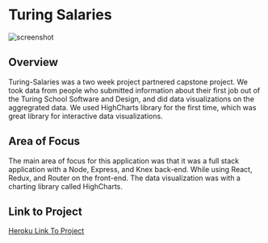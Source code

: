# Turing Salaries

![screenshot](./screenshot.png)


## Overview
Turing-Salaries was a two week project partnered capstone project. We took data from people who submitted information about their first job out of the Turing School Software and Design, and did data visualizations on the aggregrated data. We used HighCharts library for the first time, which was great library for interactive data visualizations.

## Area of Focus
The main area of focus for this application was that it was a full stack application with a Node, Express, and Knex back-end. While using React, Redux, and Router on the front-end. The data visualization was with a charting library called HighCharts. 

## Link to Project
[Heroku Link To Project](https://turingsalaries.herokuapp.com/)
